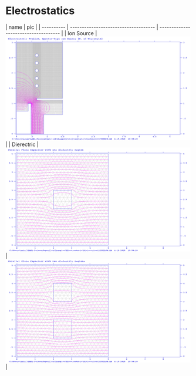 # Electrostatics

| name       | pic                                  |
| ---------- | ------------------------------------ | ------------------------------------ |
| Ion Source | ![pic](./IonSource/SPSOURCE00.PNG)   |
| Dierectric | ![pic](./Dielectrics/1EPSILON00.PNG) | ![pic](./Dielectrics/2EPSILON01.PNG) |
